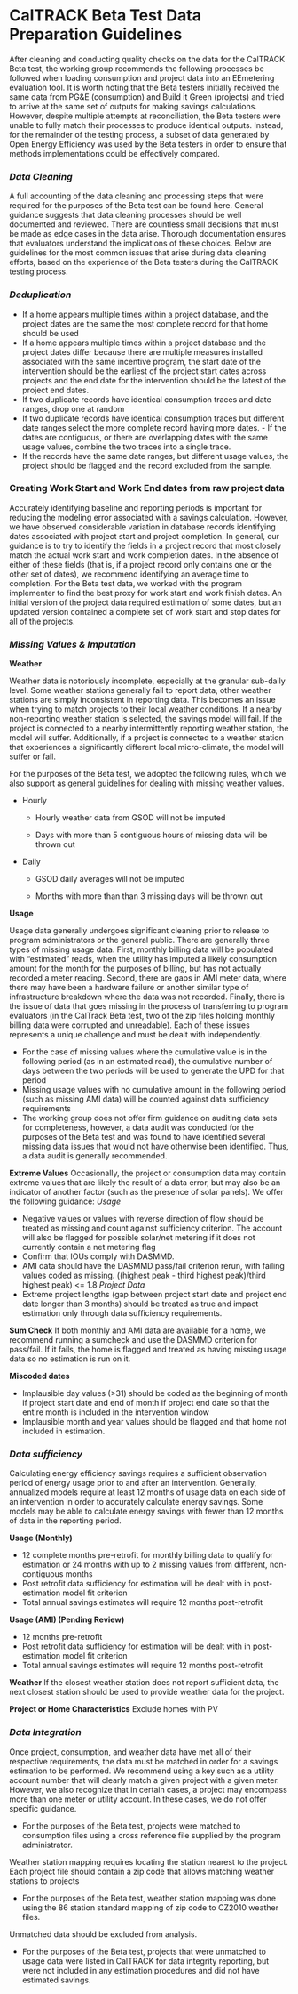 
# CalTRACK Beta Test Data Preparation Guidelines

After cleaning and conducting quality checks on the data for the CalTRACK Beta test, the working group recommends the following processes be followed when loading consumption and project data into an EEmetering evaluation tool. 
It is worth noting that the Beta testers initially received the same data from PG&E (consumption) and Build it Green (projects) and tried to arrive at the same set of outputs for making savings calculations. However, despite multiple attempts at reconciliation, the Beta testers were unable to fully match their processes to produce identical outputs. Instead, for the remainder of the testing process, a subset of data generated by Open Energy Efficiency was used by the Beta testers in order to ensure that methods implementations could be effectively compared.

### *Data Cleaning* 

A full accounting of the data cleaning and processing steps that were required for the purposes of the Beta test can be found here. General guidance suggests that data cleaning processes should be well documented and reviewed. There are countless small decisions that must be made as edge cases in the data arise. Thorough documentation ensures that evaluators understand the implications of these choices. Below are guidelines for the most common issues that arise during data cleaning efforts, based on the experience of the Beta testers during the CalTRACK testing process.

### *Deduplication*

- If a home appears multiple times within a project database, and the project dates are the same the most complete record for that home should be used
- If a home appears multiple times within a project database and the project dates differ because there are multiple measures installed associated with the same incentive program, the start date of the intervention should be the earliest of the project start dates across projects and the end date for the intervention should be the latest of the project end dates.
- If two duplicate records have identical consumption traces and date ranges, drop one at random
- If two duplicate records have identical consumption traces but different date ranges select the more complete record having more dates. - If the dates are contiguous, or there are overlapping dates with the same usage values, combine the two traces into a single trace.
- If the records have the same date ranges, but different usage values, the project should be flagged and the record excluded from the sample.


### Creating Work Start and Work End dates from raw project data

Accurately identifying baseline and reporting periods is important for reducing the modeling error associated with a savings calculation. However, we have observed considerable variation in database records identifying dates associated with project start and project completion.
In general, our guidance is to try to identify the fields in a project record that most closely match the actual work start and work completion dates. In the absence of either of these fields (that is, if a project record only contains one or the other set of dates), we recommend identifying an average time to completion.
For the Beta test data, we worked with the program implementer to find the best proxy for work start and work finish dates. An initial version of the project data required estimation of some dates, but an updated version contained a complete set of work start and stop dates for all of the projects.


### *Missing Values & Imputation*

**Weather**

Weather data is notoriously incomplete, especially at the granular sub-daily level. Some weather stations generally fail to report data, other weather stations are simply inconsistent in reporting data. This becomes an issue when trying to match projects to their local weather conditions. If a nearby non-reporting weather station is selected, the savings model will fail. If the project is connected to a nearby intermittently reporting weather station, the model will suffer. Additionally, if a project is connected to a weather station that experiences a significantly different local micro-climate, the model will suffer or fail.

For the purposes of the Beta test, we adopted the following rules, which we also support as general guidelines for dealing with missing weather values.

- Hourly

    - Hourly weather data from GSOD will not be imputed

    - Days with more than 5 contiguous hours of missing data will be thrown out

- Daily

    - GSOD daily averages will not be imputed

    - Months with more than than 3 missing days will be thrown out

**Usage**

Usage data generally undergoes significant cleaning prior to release to program administrators or the general public. There are generally three types of missing usage data. First, monthly billing data will be populated with “estimated” reads, when the utility has imputed a likely consumption amount for the month for the purposes of billing, but has not actually recorded a meter reading. Second, there are gaps in AMI meter data, where there may have been a hardware failure or another similar type of infrastructure breakdown where the data was not recorded. Finally, there is the issue of data that goes missing in the process of transferring to program evaluators (in the CalTrack Beta test, two of the zip files holding monthly billing data were corrupted and unreadable). Each of these issues represents a unique challenge and must be dealt with independently.

- For the case of missing values where the cumulative value is in the following period (as in an estimated read), the cumulative number of days between the two periods will be used to generate the UPD for that period
- Missing usage values with no cumulative amount in the following period (such as missing AMI data) will be counted against data sufficiency requirements
- The working group does not offer firm guidance on auditing data sets for completeness, however, a data audit was conducted for the purposes of the Beta test and was found to have identified several missing data issues that would not have otherwise been identified. Thus, a data audit is generally recommended.

**Extreme Values**
Occasionally, the project or consumption data may contain extreme values that are likely the result of a data error, but may also be an indicator of another factor (such as the presence of solar panels). We offer the following guidance:
*Usage*
- Negative values or values with reverse direction of flow should be treated as missing and count against sufficiency criterion. The account will also be flagged for possible solar/net metering if it does not currently contain a net metering flag
- Confirm that IOUs comply with DASMMD.
- AMI data should have the DASMMD pass/fail criterion rerun, with failing values coded as missing. ((highest peak - third highest peak)/third highest peak) <= 1.8
*Project Data*
- Extreme project lengths (gap between project start date and project end date longer than 3 months) should be treated as true and impact estimation only through data sufficiency requirements.

**Sum Check**
If both monthly and AMI data are available for a home, we recommend running a sumcheck and use the DASMMD criterion for pass/fail. If it fails, the home is flagged and treated as having missing usage data so no estimation is run on it.

**Miscoded dates**
- Implausible day values (>31) should be coded as the beginning of month if project start date and end of month if project end date so that the entire month is included in the intervention window
- Implausible month and year values should be flagged and that home not included in estimation.


### *Data sufficiency*

Calculating energy efficiency savings requires a sufficient observation period of energy usage prior to and after an intervention. Generally, annualized models require at least 12 months of usage data on each side of an intervention in order to accurately calculate energy savings. Some models may be able to calculate energy savings with fewer than 12 months of data in the reporting period.

**Usage (Monthly)**
- 12 complete months pre-retrofit for monthly billing data to qualify for estimation or 24 months with up to 2 missing values from different, non-contiguous months
- Post retrofit data sufficiency for estimation will be dealt with in post-estimation model fit criterion
- Total annual savings estimates will require 12 months post-retrofit

**Usage (AMI) (Pending Review)**
- 12 months pre-retrofit
- Post retrofit data sufficiency for estimation will be dealt with in post-estimation model fit criterion
- Total annual savings estimates will require 12 months post-retrofit

**Weather**
If the closest weather station does not report sufficient data, the next closest station should be used to provide weather data for the project.

**Project or Home Characteristics**
Exclude homes with PV
 
### *Data Integration*
Once project, consumption, and weather data have met all of their respective requirements, the data must be matched in order for a savings estimation to be performed. We recommend using a key such as a utility account number that will clearly match a given project with a given meter. However, we also recognize that in certain cases, a project may encompass more than one meter or utility account. In these cases, we do not offer specific guidance.
- For the purposes of the Beta test, projects were matched to consumption files using a cross reference file supplied by the program administrator.
 
Weather station mapping requires locating the station nearest to the project. Each project file should contain a zip code that allows matching weather stations to projects
- For the purposes of the Beta test, weather station mapping was done using the 86 station standard mapping of zip code to CZ2010 weather files.
 
Unmatched data should be excluded from analysis.
- For the purposes of the Beta test, projects that were unmatched to usage data were listed in CalTRACK for data integrity reporting, but were not included in any estimation procedures and did not have estimated savings.



